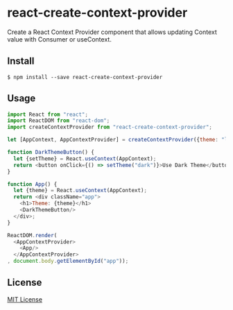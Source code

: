 # react-create-context-provider

Create a React Context Provider component that allows updating Context value with Consumer or useContext.

## Install

```
$ npm install --save react-create-context-provider
```

## Usage

``` javascript
import React from "react";
import ReactDOM from "react-dom";
import createContextProvider from "react-create-context-provider";

let [AppContext, AppContextProvider] = createContextProvider({theme: "light"});

function DarkThemeButton() {
  let {setTheme} = React.useContext(AppContext);
  return <button onClick={() => setTheme("dark")}>Use Dark Theme</button>;
}

function App() {
  let {theme} = React.useContext(AppContext);
  return <div className="app">
    <h1>Theme: {theme}</h1>
    <DarkThemeButton/>
  </div>;
}

ReactDOM.render(
  <AppContextProvider>
    <App/>
  </AppContextProvider>
, document.body.getElementById("app"));
```

## License

[MIT License](./LICENSE)
